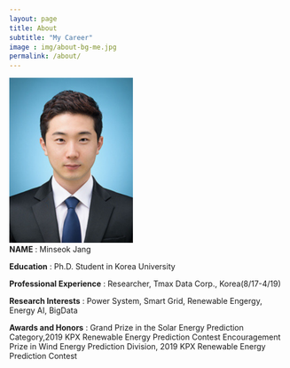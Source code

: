 ```yaml
---
layout: page
title: About
subtitle: "My Career"
image : img/about-bg-me.jpg
permalink: /about/
---
```

![aboutme](./img/edited_about-me.png#center)  
**NAME** : Minseok Jang  
  
**Education** : Ph.D. Student in Korea University
    
**Professional Experience** : Researcher, Tmax Data Corp., Korea(8/17-4/19)
    
**Research Interests** : Power System, Smart Grid, Renewable Engergy, Energy AI, BigData    

**Awards and Honors** : Grand Prize in the Solar Energy Prediction Category,2019 KPX Renewable Energy Prediction Contest
                        Encouragement Prize in Wind Energy Prediction Division, 2019 KPX Renewable Energy Prediction Contest
